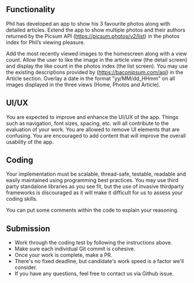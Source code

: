
## Functionality

Phil has developed an app to show his 3 favourite photos along with detailed articles. Extend the app to show multiple photos and their authors returned by the Picsum API (https://picsum.photos/v2/list) in the photos index for Phil’s viewing pleasure.

Add the most recently viewed images to the homescreen along with a view count. Allow the user to like the image in the article view (the detail screen) and display the like count in the photos index (the list screen). You may use the existing descriptions provided by (https://baconipsum.com/api) in the Article section. Overlay a date in the format "yy/MM/dd_HHmm" on all images displayed in the three views (Home, Photos and Article).

## UI/UX

You are expected to improve and enhance the UI/UX of the app. Things such as navigation, font sizes, spacing, etc. will all contribute to the evaluation of your work. You are allowed to remove UI elements that are confusing. You are encouraged to add content that will improve the overall usability of the app.

## Coding

Your implementation must be scalable, thread-safe, testable, readable and easily maintained using programming best practices. You may use third party standalone libraries as you see fit, but the use of invasive thirdparty frameworks is discouraged as it will make it difficult for us to assess your coding skills.

You can put some comments within the code to explain your reasoning.

## Submission

- Work through the coding test by following the instructions above.
- Make sure each individual Git commit is cohesive.
- Once your work is complete, make a PR.
- There's no fixed deadline, but candidate's work speed is a factor we'll consider.
- If you have any questions, feel free to contact us via Github issue.

